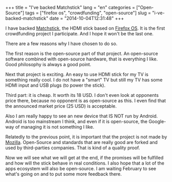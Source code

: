 +++
title = "I've backed Matchstick"
lang = "en"
categories = ["Open-Source"]
tags = ["firefox os", "crowdfunding", "open-source"]
slug = "i-ve-backed-matchstick"
date = "2014-10-04T12:31:48"
+++

I have backed [Matchstick](http://matchstick.tv), the HDMI stick based on [Firefox OS](https://www.mozilla.org/en/firefox/os/).
It is the first crowdfunding project I participate. And I hope it won't be the last one.

There are a few reasons why I have chosen to do so.

The first reason is the open-source part of that project. An open-source software
combined with open-source hardware, that is everything I like. Good philosophy is always a good point.

Next that project is exciting. An easy to use HDMI stick for my TV is something really cool. I do
not have a "smart" TV but still my TV has some HDMI input and USB plugs (to power the stick).

Third part: it is cheap. It worth its 18 USD. I don't even look at opponents price there, because no
opponent is as open-source as this. I even find that the announced market price (25 USD) is acceptable.

Also I am really happy to see an new device that IS NOT run by Android. Android is
too mainstream I think, and even if it is open-source, the Google-way of managing it
is not something I like.

Relatedly to the previous point, it is important that the project is not made by [Mozilla](https://mozilla.org).
Open-Source and standards that are really good are forked and used by third-parties
companies. That is kind of a quality proof.

Now we will see what we will get at the end, if the promises will be fulfilled and how will the stick
behave in real conditions. I also hope that a lot of the apps ecosystem will also be open-source.
I am waiting February to see what's going on and to put some more feedback there.

